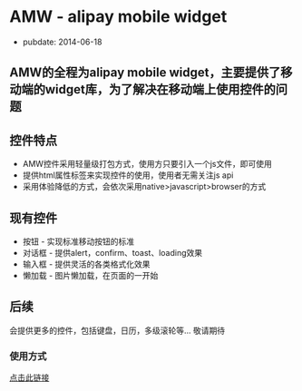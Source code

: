 # AMW - alipay mobile widget
- pubdate: 2014-06-18


AMW的全程为alipay mobile widget，主要提供了移动端的widget库，为了解决在移动端上使用控件的问题
----

## 控件特点
*   AMW控件采用轻量级打包方式，使用方只要引入一个js文件，即可使用
*   提供html属性标签来实现控件的使用，使用者无需关注js api
*   采用体验降低的方式，会依次采用native>javascript>browser的方式

## 现有控件
*   按钮 - 实现标准移动按钮的标准
*   对话框 - 提供alert，confirm、toast、loading效果
*   输入框 - 提供灵活的各类格式化效果
*   懒加载 - 图片懒加载，在页面的一开始

## 后续
会提供更多的控件，包括键盘，日历，多级滚轮等... 敬请期待

### 使用方式
[点击此链接](http://am-team.github.io/amw/aw-doc.html)